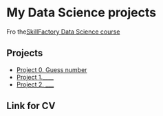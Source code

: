 # My Data Science projects

Fro the[SkillFactory Data Science course](https://apps.skillfactory.ru/learning/course/course-v1:SkillFactory+DST-3.0+28FEB2021/home)

## Projects

* [Project 0. Guess number](https://github.com/Evgi23/test2)
* [Project 1.____](__)
* [Project 2. ___](__)

## Link for CV
